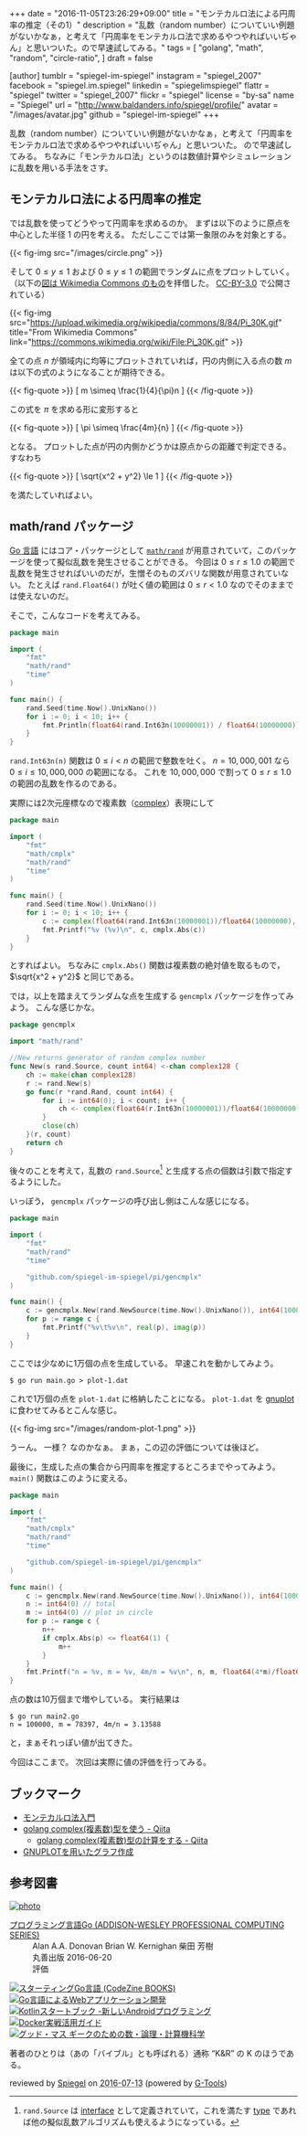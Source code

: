 +++
date = "2016-11-05T23:26:29+09:00"
title = "モンテカルロ法による円周率の推定（その1）"
description = "乱数（random number）についていい例題がないかなぁ，と考えて「円周率をモンテカルロ法で求めるやつやればいいぢゃん」と思いついた。ので早速試してみる。"
tags = [
  "golang",
  "math",
  "random",
  "circle-ratio",
]
draft = false

[author]
  tumblr = "spiegel-im-spiegel"
  instagram = "spiegel_2007"
  facebook = "spiegel.im.spiegel"
  linkedin = "spiegelimspiegel"
  flattr = "spiegel"
  twitter = "spiegel_2007"
  flickr = "spiegel"
  license = "by-sa"
  name = "Spiegel"
  url = "http://www.baldanders.info/spiegel/profile/"
  avatar = "/images/avatar.jpg"
  github = "spiegel-im-spiegel"
+++

乱数（random number）についていい例題がないかなぁ，と考えて「円周率をモンテカルロ法で求めるやつやればいいぢゃん」と思いついた。
ので早速試してみる。
ちなみに「モンテカルロ法」というのは数値計算やシミュレーションに乱数を用いる手法をさす。

## モンテカルロ法による円周率の推定

では乱数を使ってどうやって円周率を求めるのか。
まずは以下のように原点を中心とした半径 $1$ の円を考える。
ただしここでは第一象限のみを対象とする。

{{< fig-img src="/images/circle.png" >}}

そして $0 \le y \le 1$ および $0 \le y \le 1$ の範囲でランダムに点をプロットしていく。
（以下の[図は Wikimedia Commons のもの](https://commons.wikimedia.org/wiki/File:Pi_30K.gif "File:Pi 30K.gif - Wikimedia Commons")を拝借した。 [CC-BY-3.0](https://creativecommons.org/licenses/by/3.0/ "Creative Commons — Attribution 3.0 Unported — CC BY 3.0") で公開されている）

{{< fig-img src="https://upload.wikimedia.org/wikipedia/commons/8/84/Pi_30K.gif" title="From Wikimedia Commons" link="https://commons.wikimedia.org/wiki/File:Pi_30K.gif" >}}

全ての点 $n$ が領域内に均等にプロットされていれば，円の内側に入る点の数 $m$ は以下の式のようになることが期待できる。

{{< fig-quote >}}
\[
m \simeq \frac{1}{4}{\pi}n
\]
{{< /fig-quote >}}

この式を $\pi$ を求める形に変形すると

{{< fig-quote >}}
\[
\pi \simeq \frac{4m}{n}
\]
{{< /fig-quote >}}

となる。
プロットした点が円の内側かどうかは原点からの距離で判定できる。
すなわち

{{< fig-quote >}}
\[
\sqrt{x^2 + y^2} \le 1
\]
{{< /fig-quote >}}

を満たしていればよい。

## math/rand パッケージ

[Go 言語] にはコア・パッケージとして [`math/rand`] が用意されていて，このパッケージを使って擬似乱数を発生させることができる。
今回は $0 \le r \le 1.0$ の範囲で乱数を発生させればいいのだが，生憎そのものズバリな関数が用意されていない。
たとえば `rand.Float64()` が吐く値の範囲は $0 \le r \lt 1.0$ なのでそのままでは使えないのだ。

そこで，こんなコードを考えてみる。

```go
package main

import (
	"fmt"
	"math/rand"
	"time"
)

func main() {
	rand.Seed(time.Now().UnixNano())
	for i := 0; i < 10; i++ {
		fmt.Println(float64(rand.Int63n(10000001)) / float64(10000000))
	}
}
```

`rand.Int63n(n)` 関数は $0 \le i \lt n$ の範囲で整数を吐く。
$n=10,000,001$ なら $0 \le i \le 10,000,000$ の範囲になる。
これを $10,000,000$ で割って $0 \le r \le 1.0$ の範囲の乱数を作るのである。

実際には2次元座標なので複素数（[complex]）表現にして

```go
package main

import (
	"fmt"
	"math/cmplx"
	"math/rand"
	"time"
)

func main() {
	rand.Seed(time.Now().UnixNano())
	for i := 0; i < 10; i++ {
		c := complex(float64(rand.Int63n(10000001))/float64(10000000), float64(rand.Int63n(10000001))/float64(10000000))
		fmt.Printf("%v (%v)\n", c, cmplx.Abs(c))
	}
}
```

とすればよい。
ちなみに `cmplx.Abs()` 関数は複素数の絶対値を取るもので， $\sqrt{x^2 + y^2}$ と同じである。

では，以上を踏まえてランダムな点を生成する `gencmplx` パッケージを作ってみよう。
こんな感じかな。

```go
package gencmplx

import "math/rand"

//New returns generator of random complex number
func New(s rand.Source, count int64) <-chan complex128 {
	ch := make(chan complex128)
	r := rand.New(s)
	go func(r *rand.Rand, count int64) {
		for i := int64(0); i < count; i++ {
			ch <- complex(float64(r.Int63n(10000001))/float64(10000000), float64(r.Int63n(10000001))/float64(10000000))
		}
		close(ch)
	}(r, count)
	return ch
}
```

後々のことを考えて，乱数の `rand.Source`[^s] と生成する点の個数は引数で指定するようにした。

[^s]: `rand.Source` は [interface] として定義されていて，これを満たす [type] であれば他の擬似乱数アルゴリズムも使えるようになっている。

いっぽう， `gencmplx` パッケージの呼び出し側はこんな感じになる。

```go
package main

import (
	"fmt"
	"math/rand"
	"time"

	"github.com/spiegel-im-spiegel/pi/gencmplx"
)

func main() {
	c := gencmplx.New(rand.NewSource(time.Now().UnixNano()), int64(10000))
	for p := range c {
		fmt.Printf("%v\t%v\n", real(p), imag(p))
	}
}
```

ここでは少なめに1万個の点を生成している。
早速これを動かしてみよう。

```text
$ go run main.go > plot-1.dat
```

これで1万個の点を `plot-1.dat` に格納したことになる。
`plot-1.dat` を [gnuplot] に食わせてみるとこんな感じ。

{{< fig-img src="/images/random-plot-1.png" >}}

うーん。
一様？ なのかなぁ。
まぁ，この辺の評価については後ほど。

最後に，生成した点の集合から円周率を推定するところまでやってみよう。
`main()` 関数はこのように変える。

```go
package main

import (
	"fmt"
	"math/cmplx"
	"math/rand"
	"time"

	"github.com/spiegel-im-spiegel/pi/gencmplx"
)

func main() {
	c := gencmplx.New(rand.NewSource(time.Now().UnixNano()), int64(100000))
	n := int64(0) // total
	m := int64(0) // plot in circle
	for p := range c {
		n++
		if cmplx.Abs(p) <= float64(1) {
			m++
		}
	}
	fmt.Printf("n = %v, m = %v, 4m/n = %v\n", n, m, float64(4*m)/float64(n))
}
```

点の数は10万個まで増やしている。
実行結果は

```text
$ go run main2.go
n = 100000, m = 78397, 4m/n = 3.13588
```

と，まぁそれっぽい値が出てきた。

今回はここまで。
次回は実際に値の評価を行ってみる。

## ブックマーク

- [モンテカルロ法入門](http://ruby.kyoto-wu.ac.jp/info-com/NumericalModels/RandomProcess/montecarlo.html)
- [golang complex(複素数)型を使う - Qiita](http://qiita.com/intelfike/items/039eccffd422321ec6dd)
    - [golang complex(複素数)型の計算をする - Qiita](http://qiita.com/intelfike/items/f92f5c9ff2e515e16d47)
- [GNUPLOTを用いたグラフ作成](http://www.cse.kyoto-su.ac.jp/~oomoto/lecture/program/gnuplot/gnuplot.html)

[Go 言語]: https://golang.org/ "The Go Programming Language"
[`math/rand`]: https://golang.org/pkg/math/rand/ "rand - The Go Programming Language"
[complex]: https://golang.org/ref/spec#Complex_numbers "Manipulating complex numbers"
[interface]: https://golang.org/doc/effective_go.html#interfaces_and_types "Effective Go - The Go Programming Language"
[type]: https://golang.org/ref/spec#Properties_of_types_and_values "Properties of types and values"
[channel]: http://golang.org/ref/spec#Channel_types
[goroutine]: http://golang.org/ref/spec#Go_statements
[gnuplot]: http://www.gnuplot.info/ "gnuplot homepage"

## 参考図書

<div class="hreview" ><a class="item url" href="http://www.amazon.co.jp/exec/obidos/ASIN/4621300253/baldandersinf-22/"><img src="http://ecx.images-amazon.com/images/I/410V3ulwP5L._SL160_.jpg" alt="photo" class="photo"  /></a><dl ><dt class="fn"><a class="item url" href="http://www.amazon.co.jp/exec/obidos/ASIN/4621300253/baldandersinf-22/">プログラミング言語Go (ADDISON-WESLEY PROFESSIONAL COMPUTING SERIES)</a></dt><dd>Alan A.A. Donovan Brian W. Kernighan 柴田 芳樹 </dd><dd>丸善出版 2016-06-20</dd><dd>評価<abbr class="rating" title="5"><img src="http://g-images.amazon.com/images/G/01/detail/stars-5-0.gif" alt="" /></abbr> </dd></dl><p class="similar"><a href="http://www.amazon.co.jp/exec/obidos/ASIN/4798142417/baldandersinf-22/" target="_top"><img src="http://images.amazon.com/images/P/4798142417.09._SCTHUMBZZZ_.jpg"  alt="スターティングGo言語 (CodeZine BOOKS)"  /></a> <a href="http://www.amazon.co.jp/exec/obidos/ASIN/4873117526/baldandersinf-22/" target="_top"><img src="http://images.amazon.com/images/P/4873117526.09._SCTHUMBZZZ_.jpg"  alt="Go言語によるWebアプリケーション開発"  /></a> <a href="http://www.amazon.co.jp/exec/obidos/ASIN/4865940391/baldandersinf-22/" target="_top"><img src="http://images.amazon.com/images/P/4865940391.09._SCTHUMBZZZ_.jpg"  alt="Kotlinスタートブック -新しいAndroidプログラミング"  /></a> <a href="http://www.amazon.co.jp/exec/obidos/ASIN/4839959234/baldandersinf-22/" target="_top"><img src="http://images.amazon.com/images/P/4839959234.09._SCTHUMBZZZ_.jpg"  alt="Docker実戦活用ガイド"  /></a> <a href="http://www.amazon.co.jp/exec/obidos/ASIN/4274218961/baldandersinf-22/" target="_top"><img src="http://images.amazon.com/images/P/4274218961.09._SCTHUMBZZZ_.jpg"  alt="グッド・マス ギークのための数・論理・計算機科学"  /></a> </p>
<p class="description">著者のひとりは（あの「バイブル」とも呼ばれる）通称 “K&amp;R” の K のほうである。</p>
<p class="gtools" >reviewed by <a href='#maker' class='reviewer'>Spiegel</a> on <abbr class="dtreviewed" title="2016-07-13">2016-07-13</abbr> (powered by <a href="http://www.goodpic.com/mt/aws/index.html" >G-Tools</a>)</p>
</div>
